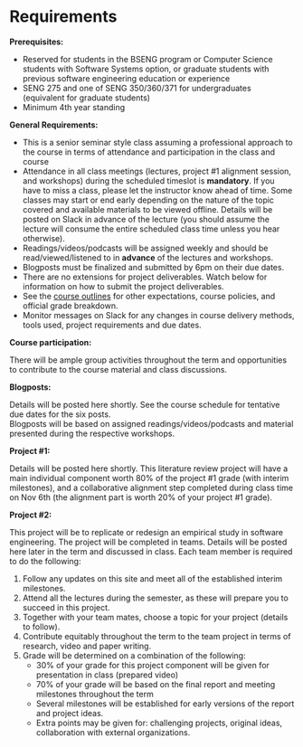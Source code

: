 # Requirements

**Prerequisites:**

- Reserved for students in the BSENG program or Computer Science students with Software Systems option, or graduate students with previous software engineering education or experience
- SENG 275 and one of SENG 350/360/371 for undergraduates (equivalent for graduate students)
- Minimum 4th year standing

**General Requirements:**

- This is a senior seminar style class assuming a professional approach to the course in terms of attendance and participation in the class and course
- Attendance in all class meetings (lectures, project #1 alignment session, and workshops) during the scheduled timeslot is **mandatory**. If you have to miss a class, please let the instructor know ahead of time.  Some classes may start or end early depending on the nature of the topic covered and available materials to be viewed offline.  Details will be posted on Slack in advance of the lecture (you should assume the lecture will consume the entire scheduled class time unless you hear otherwise).
- Readings/videos/podcasts will be assigned weekly and should be read/viewed/listened to in **advance** of the lectures and workshops.
- Blogposts must be finalized and submitted by 6pm on their due dates.
- There are no extensions for project deliverables. Watch below for information on how to submit the project deliverables.
- See the [course outlines](https://heat.csc.uvic.ca/coview/course/2020091/CSC578A) for other expectations, course policies, and official grade breakdown.
- Monitor messages on Slack for any changes in course delivery methods, tools used, project requirements and due dates.

**Course participation:**

There will be ample group activities throughout the term and opportunities to contribute to the course material and class discussions. 

**Blogposts:**

Details will be posted here shortly. See the course schedule for tentative due dates for the six posts.  
Blogposts will be based on assigned readings/videos/podcasts and material presented during the respective workshops.

**Project #1:**

Details will be posted here shortly. This literature review project will have a main individual component worth 80% of the project #1 grade (with interim milestones), and a collaborative alignment step completed during class time on Nov 6th (the alignment part is worth 20% of your project #1 grade). 

**Project #2:** 

This project will be to replicate or redesign an empirical study in software engineering. 
The project will be completed in teams. 
Details will be posted here later in the term and discussed in class.
Each team member is required to do the following:

1. Follow any updates on this site and meet all of the established interim milestones.
2. Attend all the lectures during the semester, as these will prepare you to succeed in this project.
3. Together with your team mates, choose a topic for your project (details to follow).
4. Contribute equitably throughout the term to the team project in terms of research, video and paper writing.
5. Grade will be determined on a combination of the following:
    - 30% of your grade for this project component will be given for presentation in class (prepared video)
    - 70% of your grade will be based on the final report and meeting milestones throughout the term
    - Several milestones will be established for early versions of the report and project ideas.
    - Extra points may be given for: challenging projects, original ideas, collaboration with external organizations.
